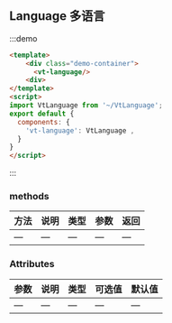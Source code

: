 
## Language 多语言

:::demo

```html
<template>
    <div class="demo-container">
      <vt-language/>
    <div>
</template>
<script>
import VtLanguage from '~/VtLanguage';
export default {
  components: {
    'vt-language': VtLanguage ,
  }
}
</script>
```

:::


### methods
| 方法           | 说明             | 类型   | 参数 | 返回 |
| -------------   | ---------------- | ------ | ------ | -------- |
| —         | —           | — | —    | —    |



### Attributes

| 参数           | 说明             | 类型   | 可选值 | 默认值 |
| -------------   | ---------------- | ------ | ------ | -------- |
| —         | —           | — | —    | —    |

